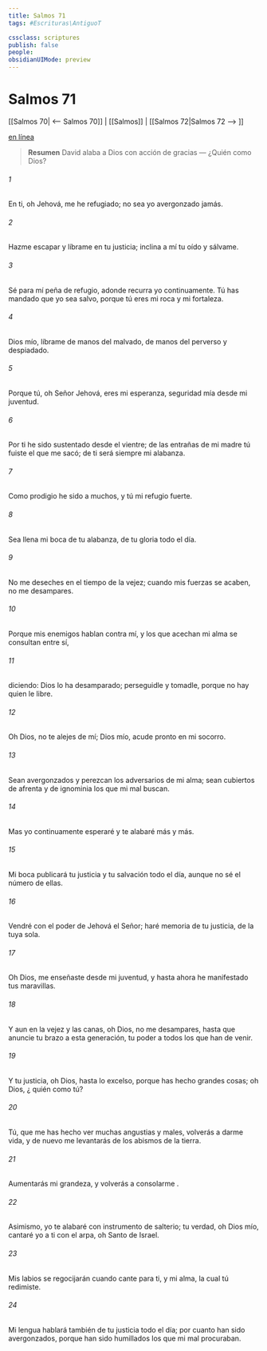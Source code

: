 ```yaml
---
title: Salmos 71
tags: #Escrituras\AntiguoT

cssclass: scriptures
publish: false
people:
obsidianUIMode: preview
---
```


# Salmos 71
[[Salmos 70| <-- Salmos 70]] | [[Salmos]] | [[Salmos 72|Salmos 72 --> ]]

[en línea](https://churchofjesuschrist.org/study/scriptures/ot/ps/71?lang=spa)

> __Resumen__
David alaba a Dios con acción de gracias — ¿Quién como Dios?

###### 1 
En ti, oh Jehová, me he refugiado;
no sea yo avergonzado jamás.

###### 2 
Hazme escapar y líbrame en tu justicia;
inclina a mí tu oído y sálvame.

###### 3 
Sé para mí 
peña
 de refugio, adonde recurra yo continuamente.
Tú has mandado que yo sea salvo,
porque tú eres mi 
roca
 y mi fortaleza.

###### 4 
Dios mío, líbrame de manos del malvado,
de manos del 
perverso
 y despiadado.

###### 5 
Porque tú, oh Señor Jehová, eres mi esperanza,
seguridad mía desde mi juventud.

###### 6 
Por ti he sido sustentado desde el vientre;
de las entrañas de mi madre tú fuiste el que me sacó;
de ti será siempre mi alabanza.

###### 7 
Como prodigio he sido a muchos,
y tú mi refugio fuerte.

###### 8 
Sea llena mi boca de tu alabanza,
de tu gloria todo el día.

###### 9 
No me deseches en el tiempo de la vejez;
cuando mis fuerzas se acaben, no me desampares.

###### 10 
Porque mis enemigos hablan contra mí,
y los que acechan mi alma se consultan entre sí,

###### 11 
diciendo: Dios lo ha desamparado;
perseguidle y tomadle, porque no hay quien le libre.

###### 12 
Oh Dios, no te alejes de mí;
Dios mío, acude pronto en mi socorro.

###### 13 
Sean avergonzados 
y
 perezcan los adversarios de mi alma;
sean cubiertos de afrenta y de ignominia los que mi mal buscan.

###### 14 
Mas yo continuamente esperaré
y te alabaré más y más.

###### 15 
Mi boca publicará tu justicia
y
 tu salvación todo el día,
aunque no sé el número 
de ellas.

###### 16 
Vendré con el 
poder
 de Jehová el Señor;
haré memoria de tu justicia, de la tuya sola.

###### 17 
Oh Dios, me enseñaste desde mi juventud,
y hasta ahora he manifestado tus maravillas.

###### 18 
Y aun en la vejez y las canas, oh Dios, no me desampares,
hasta que anuncie tu brazo a 
esta
 generación,
tu poder a todos los que han de venir.

###### 19 
Y tu justicia, oh Dios, hasta lo excelso,
porque has hecho grandes cosas;
oh Dios, ¿
quién
 como tú?

###### 20 
Tú, que me has hecho ver muchas angustias y males,
volverás a 
darme
 vida,
y de nuevo me levantarás de los abismos de la tierra.

###### 21 
Aumentarás mi grandeza,
y volverás a 
consolarme
.

###### 22 
Asimismo, yo te alabaré con instrumento de salterio;
tu verdad, oh Dios mío, cantaré yo a ti con el arpa,
oh Santo de Israel.

###### 23 
Mis labios se regocijarán cuando cante para ti,
y mi alma, la cual tú redimiste.

###### 24 
Mi lengua hablará también de tu justicia todo el día;
por cuanto han sido avergonzados,
porque han sido humillados los que mi mal procuraban.

